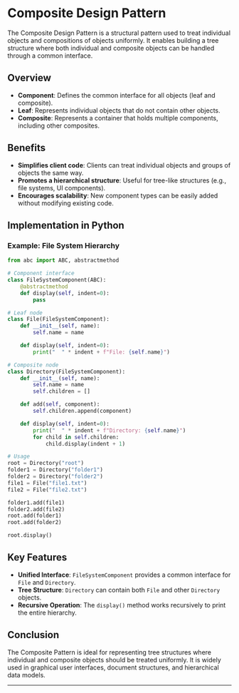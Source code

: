 # Composite Design Pattern

The Composite Design Pattern is a structural pattern used to treat individual objects and compositions of objects uniformly. It enables building a tree structure where both individual and composite objects can be handled through a common interface.

## Overview
- **Component**: Defines the common interface for all objects (leaf and composite).
- **Leaf**: Represents individual objects that do not contain other objects.
- **Composite**: Represents a container that holds multiple components, including other composites.

## Benefits
- **Simplifies client code**: Clients can treat individual objects and groups of objects the same way.
- **Promotes a hierarchical structure**: Useful for tree-like structures (e.g., file systems, UI components).
- **Encourages scalability**: New component types can be easily added without modifying existing code.

## Implementation in Python

### Example: File System Hierarchy
```python
from abc import ABC, abstractmethod

# Component interface
class FileSystemComponent(ABC):
    @abstractmethod
    def display(self, indent=0):
        pass

# Leaf node
class File(FileSystemComponent):
    def __init__(self, name):
        self.name = name

    def display(self, indent=0):
        print("  " * indent + f"File: {self.name}")

# Composite node
class Directory(FileSystemComponent):
    def __init__(self, name):
        self.name = name
        self.children = []

    def add(self, component):
        self.children.append(component)

    def display(self, indent=0):
        print("  " * indent + f"Directory: {self.name}")
        for child in self.children:
            child.display(indent + 1)

# Usage
root = Directory("root")
folder1 = Directory("folder1")
folder2 = Directory("folder2")
file1 = File("file1.txt")
file2 = File("file2.txt")

folder1.add(file1)
folder2.add(file2)
root.add(folder1)
root.add(folder2)

root.display()
```

## Key Features
- **Unified Interface**: `FileSystemComponent` provides a common interface for `File` and `Directory`.
- **Tree Structure**: `Directory` can contain both `File` and other `Directory` objects.
- **Recursive Operation**: The `display()` method works recursively to print the entire hierarchy.

## Conclusion
The Composite Pattern is ideal for representing tree structures where individual and composite objects should be treated uniformly. It is widely used in graphical user interfaces, document structures, and hierarchical data models.

---


